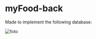 # myFood-back
Made to implement the following database:

![foto](https://drive.google.com/uc?export=view&id=1ge1AteJvmeVRu6KXhFl1H0Ae5Uwypdaz)


